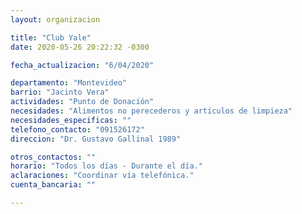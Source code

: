 ```yaml
---
layout: organizacion

title: "Club Yale"
date: 2020-05-26 20:22:32 -0300

fecha_actualizacion: "6/04/2020"

departamento: "Montevideo"
barrio: "Jacinto Vera"
actividades: "Punto de Donación"
necesidades: "Alimentos no perecederos y artículos de limpieza"
necesidades_especificas: ""
telefono_contacto: "091526172"
direccion: "Dr. Gustavo Gallinal 1989"

otros_contactos: ""
horario: "Todos los días - Durante el día."
aclaraciones: "Coordinar vía telefónica."
cuenta_bancaria: ""

---
```

